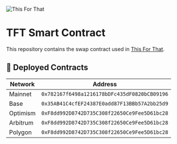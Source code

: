 ![This For That](https://github.com/thisforthatapp/web-app/blob/main/public/logo_header.png)

# TFT Smart Contract

This repository contains the swap contract used in [This For That](https://www.thisforthat.app).

## 📝 Deployed Contracts

| Network  | Address                                      |
| -------- | -------------------------------------------- |
| Mainnet  | `0x782167f6498a1216178bDFc435dF0820bCB09196` |
| Base     | `0x35AB41C4cfEF24387E0add87F13BBb57A2bb25d9` |
| Optimism | `0xF8dd992D8742D735C308f22650Ce9Fee5D61bc28` |
| Arbitrum | `0xF8dd992D8742D735C308f22650Ce9Fee5D61bc28` |
| Polygon  | `0xF8dd992D8742D735C308f22650Ce9Fee5D61bc28` |
